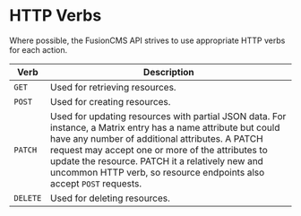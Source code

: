 # HTTP Verbs

Where possible, the FusionCMS API strives to use appropriate HTTP verbs for each action.

| Verb | Description |
|------|-------------|
| `GET` | Used for retrieving resources. |
| `POST` | Used for creating resources. |
| `PATCH` | Used for updating resources with partial JSON data. For instance, a Matrix entry has a name attribute but could have any number of additional attributes. A PATCH request may accept one or more of the attributes to update the resource. PATCH it a relatively new and uncommon HTTP verb, so resource endpoints also accept `POST` requests. |
| `DELETE` | Used for deleting resources. |
